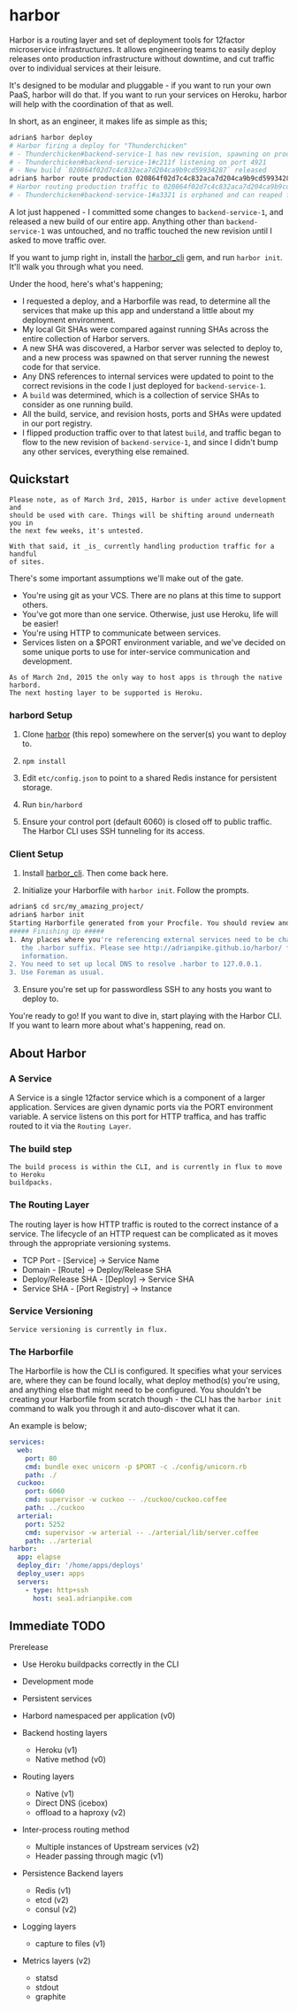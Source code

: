 harbor
======

Harbor is a routing layer and set of deployment tools for 12factor microservice
infrastructures. It allows engineering teams to easily deploy releases onto
production infrastructure without downtime, and cut traffic over to individual
services at their leisure.

It's designed to be modular and pluggable - if you want to run your own PaaS,
harbor will do that. If you want to run your services on Heroku, harbor
will help with the coordination of that as well.

In short, as an engineer, it makes life as simple as this;

```bash
adrian$ harbor deploy
# Harbor firing a deploy for "Thunderchicken"
# - Thunderchicken#backend-service-1 has new revision, spawning on prod-1.foobarapp.com
# - Thunderchicken#backend-service-1#c211f listening on port 4921
# - New build `020864f02d7c4c832aca7d204ca9b9cd59934287` released
adrian$ harbor route production 020864f02d7c4c832aca7d204ca9b9cd59934287
# Harbor routing production traffic to 020864f02d7c4c832aca7d204ca9b9cd59934287
# - Thunderchicken#backend-service-1#a3321 is orphaned and can reaped from all hosts.
```

A lot just happened - I committed some changes to `backend-service-1`, and
released a new build of our entire app. Anything other than `backend-service-1`
was untouched, and no traffic touched the new revision until I asked to move
traffic over.

If you want to jump right in, install the [harbor_cli](http://adrianpike.github.com/harbor-cli)
gem, and run `harbor init`. It'll walk you through what you need.

Under the hood, here's what's happening;

 - I requested a deploy, and a Harborfile was read, to determine
   all the services that make up this app and understand a little about my
   deployment environment.
 - My local Git SHAs were compared against running SHAs across the entire
   collection of Harbor servers.
 - A new SHA was discovered, a Harbor server was selected to deploy to, and a
   new process was spawned on that server running the newest code for that
   service.
 - Any DNS references to internal services were updated to point to the correct
   revisions in the code I just deployed for `backend-service-1`.
 - A `build` was determined, which is a collection of service SHAs to consider
   as one running build.
 - All the build, service, and revision hosts, ports and SHAs were updated in
   our port registry.
 - I flipped production traffic over to that latest `build`, and traffic began
   to flow to the new revision of `backend-service-1`, and since I didn't bump
   any other services, everything else remained.

Quickstart
----------

```blockquote
Please note, as of March 3rd, 2015, Harbor is under active development and
should be used with care. Things will be shifting around underneath you in
the next few weeks, it's untested.

With that said, it _is_ currently handling production traffic for a handful
of sites.
```

There's some important assumptions we'll make out of the gate.

 - You're using git as your VCS. There are no plans at this time to support others.
 - You've got more than one service. Otherwise, just use Heroku, life will be easier!
 - You're using HTTP to communicate between services.
 - Services listen on a $PORT environment variable, and we've decided on some
   unique ports to use for inter-service communication and development.

```
As of March 2nd, 2015 the only way to host apps is through the native harbord.
The next hosting layer to be supported is Heroku.
```

### harbord Setup

1) Clone [harbor](http://github.com/adrianpike/harbor) (this repo) somewhere
on the server(s) you want to deploy to.

2) `npm install`

3) Edit `etc/config.json` to point to a shared Redis instance for persistent
storage.

4) Run `bin/harbord`

5) Ensure your control port (default 6060) is closed off to public traffic.
The Harbor CLI uses SSH tunneling for its access.

### Client Setup

1) Install [harbor_cli](http://github.com/adrianpike/harbor_cli). Then come back here.

2) Initialize your Harborfile with `harbor init`. Follow the prompts.

```bash
adrian$ cd src/my_amazing_project/
adrian$ harbor init
Starting Harborfile generated from your Procfile. You should review and edit it.
##### Finishing Up #####
1. Any places where you're referencing external services need to be changed to
   the .harbor suffix. Please see http://adrianpike.github.io/harbor/ for more
   information.
2. You need to set up local DNS to resolve .harbor to 127.0.0.1.
3. Use Foreman as usual.
```

3) Ensure you're set up for passwordless SSH to any hosts you want to deploy to.

You're ready to go! If you want to dive in, start playing with the Harbor CLI.
If you want to learn more about what's happening, read on.

About Harbor
------------

### A Service

A Service is a single 12factor service which is a component of a larger
application. Services are given dynamic ports via the PORT environment variable.
A service listens on this port for HTTP traffica, and has traffic routed to it
via the `Routing Layer`.

### The build step

```
The build process is within the CLI, and is currently in flux to move to Heroku
buildpacks.
```

### The Routing Layer

The routing layer is how HTTP traffic is routed to the correct instance of a
service. The lifecycle of an HTTP request can be complicated as it moves
through the appropriate versioning systems.

 - TCP Port - [Service] -> Service Name
 - Domain - [Route] -> Deploy/Release SHA
 - Deploy/Release SHA - [Deploy] -> Service SHA
 - Service SHA - [Port Registry] -> Instance

### Service Versioning

```
Service versioning is currently in flux.
```

### The Harborfile

The Harborfile is how the CLI is configured. It specifies what your services
are, where they can be found locally, what deploy method(s) you're using, and
anything else that might need to be configured. You shouldn't be creating your
Harborfile from scratch though - the CLI has the `harbor init` command to walk
you through it and auto-discover what it can.

An example is below;

```yaml
services:
  web:
    port: 80
    cmd: bundle exec unicorn -p $PORT -c ./config/unicorn.rb
    path: ./
  cuckoo:
    port: 6060
    cmd: supervisor -w cuckoo -- ./cuckoo/cuckoo.coffee
    path: ../cuckoo
  arterial:
    port: 5252
    cmd: supervisor -w arterial -- ./arterial/lib/server.coffee
    path: ../arterial
harbor:
  app: elapse
  deploy_dir: '/home/apps/deploys'
  deploy_user: apps
  servers:
    - type: http+ssh
      host: sea1.adrianpike.com
```


Immediate TODO
--------------

Prerelease
- Use Heroku buildpacks correctly in the CLI
- Development mode
- Persistent services

- Harbord namespaced per application (v0)

- Backend hosting layers
  - Heroku (v1)
  - Native method (v0)

- Routing layers
  - Native (v1)
  - Direct DNS (icebox)
  - offload to a haproxy (v2)

- Inter-process routing method
  - Multiple instances of Upstream services (v2)
  - Header passing through magic (v1)

- Persistence Backend layers
  - Redis (v1)
  - etcd (v2)
  - consul (v2)

- Logging layers
  - capture to files (v1)

- Metrics layers (v2)
  - statsd
  - stdout
  - graphite

